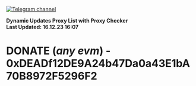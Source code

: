 [![Telegram channel](https://img.shields.io/endpoint?url=https://runkit.io/damiankrawczyk/telegram-badge/branches/master?url=https://t.me/n4z4v0d)](https://t.me/n4z4v0d) 

**Dynamic Updates Proxy List with Proxy Checker**  
**Last Updated: 16.12.23 16:07**

# DONATE (_any evm_) - 0xDEADf12DE9A24b47Da0a43E1bA70B8972F5296F2
